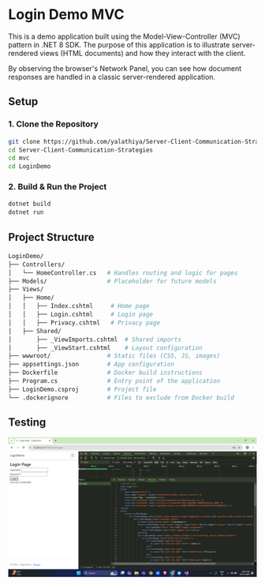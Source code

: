# Login Demo MVC

This is a demo application built using the Model-View-Controller (MVC) pattern in .NET 8 SDK. The purpose of this application is to illustrate server-rendered views (HTML documents) and how they interact with the client.

By observing the browser's Network Panel, you can see how document responses are handled in a classic server-rendered application.

## Setup

### 1. Clone the Repository

```bash
git clone https://github.com/yalathiya/Server-Client-Communication-Strategies.git
cd Server-Client-Communication-Strategies
cd mvc
cd LoginDemo
```

### 2. Build & Run the Project
```bash
dotnet build
dotnet run
```

## Project Structure
```bash
LoginDemo/
├── Controllers/
│   └── HomeController.cs   # Handles routing and logic for pages
├── Models/                 # Placeholder for future models
├── Views/
│   ├── Home/
│   │   ├── Index.cshtml     # Home page
│   │   ├── Login.cshtml     # Login page
│   │   ├── Privacy.cshtml   # Privacy page
│   ├── Shared/
│       ├── _ViewImports.cshtml  # Shared imports
│       ├── _ViewStart.cshtml    # Layout configuration
├── wwwroot/                # Static files (CSS, JS, images)
├── appsettings.json        # App configuration
├── Dockerfile              # Docker build instructions
├── Program.cs              # Entry point of the application
├── LoginDemo.csproj        # Project file
└── .dockerignore           # Files to exclude from Docker build

```

## Testing

![alt text](https://github.com/yalathiya/Server-Client-Communication-Strategies/blob/main/mvc/LoginDemo/Screenshot%20(282).png)
